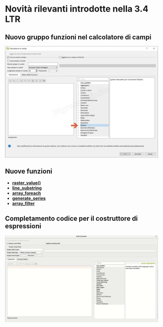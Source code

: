# Novità rilevanti introdotte nella 3.4 LTR

## Nuovo gruppo funzioni nel calcolatore di campi
![](/img/novita_34/gruppo_rasters.png)

## Nuove funzioni
* [**raster_value()**](./gr_funzioni/rasters/funzioni/raster_value.md)
* [**line_substring**](./gr_funzioni/geometria/funzioni/line_substring.md)
* [**array_foreach**](./gr_funzioni/arrays/funzioni/array_foreach.md)
* [**generate_series**](./gr_funzioni/arrays/funzioni/generate_series.md)
* [**array_filter**](./gr_funzioni/arrays/funzioni/array_filter.md)

## Completamento codice per il costruttore di espressioni
![](/img/novita_34/completa_field_calc.gif)